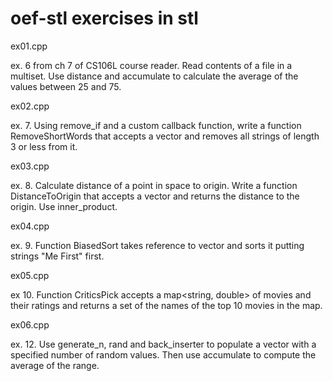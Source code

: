 # oef-stl exercises in stl 

ex01.cpp

ex. 6 from ch 7 of CS106L course
reader. Read contents of a file in a multiset. Use distance and
accumulate to calculate the average of the values between 25 and 75.

ex02.cpp

ex. 7. Using remove_if and a custom callback function, write a function RemoveShortWords that
accepts a vector<string> and removes all strings of length 3 or less from it.

ex03.cpp

ex. 8. Calculate distance of a point in space to origin.  Write a function DistanceToOrigin that
accepts a vector<double> and returns the distance to the origin. Use inner_product.

ex04.cpp

ex. 9. Function BiasedSort takes reference to vector<string> and sorts it
putting strings "Me First" first.

ex05.cpp

ex 10. Function CriticsPick accepts a map<string, double> of movies and their
ratings and returns a set<string> of the names of the top 10 movies in the map.

ex06.cpp

ex. 12. Use generate_n, rand and back_inserter to populate a vector
with a specified number of random values. Then use accumulate to
compute the average of the range.